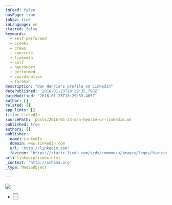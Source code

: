 ```yaml
---
inFeed: false
hasPage: true
inNav: true
inLanguage: en
starred: false
keywords:
  - self-performed
  - creeks
  - crews
  - concrete
  - linkedin
  - self
  - neuroworx
  - performed
  - coordination
  - foreman
description: "Dan Henrie's profile on LinkedIn"
datePublished: '2016-01-23T18:29:35.798Z'
dateModified: '2016-01-23T18:29:33.405Z'
author: []
related: []
app_links: []
title: LinkedIn
sourcePath: _posts/2016-01-23-dan-henrie-or-linkedin.md
published: true
authors: []
publisher:
  name: LinkedIn
  domain: www.linkedin.com
  url: 'http://linkedin.com'
  favicon: 'https://static.licdn.com/scds/common/u/images/logos/favicons/v1/favicon.ico'
url: linkedin/index.html
_context: 'http://schema.org'
_type: MediaObject

---
```

![](https://the-grid-user-content.s3-us-west-2.amazonaws.com/5d245d74-3bcb-4d63-9ebb-b4f5b14f01c2.png)

* <button style=""><p data-grid-id="c80b7d1a-32bb-42ee-9a96-797a0b7a4839"></p></button>